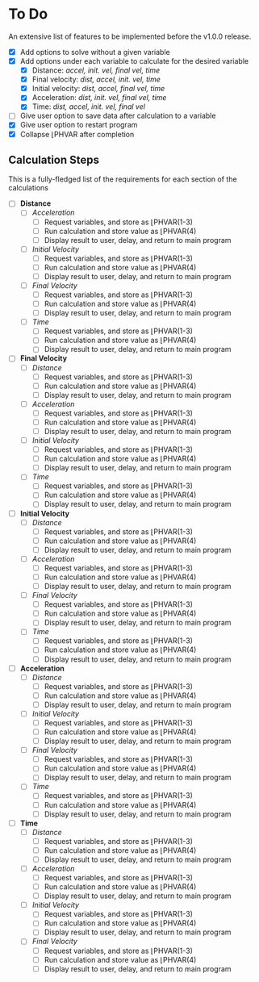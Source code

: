 # To Do

An extensive list of features to be implemented before the v1.0.0 release.

- [x] Add options to solve without a given variable
- [x] Add options under each variable to calculate for the desired variable
  - [x] Distance: *accel, init. vel, final vel, time*
  - [x] Final velocity: *dist, accel, init. vel, time*
  - [x] Initial velocity: *dist, accel, final vel, time*
  - [x] Acceleration: *dist, init. vel, final vel, time*
  - [x] Time: *dist, accel, init. vel, final vel*
- [ ] Give user option to save data after calculation to a variable
- [X] Give user option to restart program
- [x] Collapse ⌊PHVAR after completion

## Calculation Steps

This is a fully-fledged list of the requirements for each section of the calculations

- [ ] **Distance**
  - [ ] *Acceleration*
    - [ ] Request variables, and store as ⌊PHVAR(1-3)
    - [ ] Run calculation and store value as ⌊PHVAR(4)
    - [ ] Display result to user, delay, and return to main program
  - [ ] *Initial Velocity*
    - [ ] Request variables, and store as ⌊PHVAR(1-3)
    - [ ] Run calculation and store value as ⌊PHVAR(4)
    - [ ] Display result to user, delay, and return to main program
  - [ ] *Final Velocity*
    - [ ] Request variables, and store as ⌊PHVAR(1-3)
    - [ ] Run calculation and store value as ⌊PHVAR(4)
    - [ ] Display result to user, delay, and return to main program
  - [ ] *Time*
    - [ ] Request variables, and store as ⌊PHVAR(1-3)
    - [ ] Run calculation and store value as ⌊PHVAR(4)
    - [ ] Display result to user, delay, and return to main program
- [ ] **Final Velocity**
  - [ ] *Distance*
    - [ ] Request variables, and store as ⌊PHVAR(1-3)
    - [ ] Run calculation and store value as ⌊PHVAR(4)
    - [ ] Display result to user, delay, and return to main program
  - [ ] *Acceleration*
    - [ ] Request variables, and store as ⌊PHVAR(1-3)
    - [ ] Run calculation and store value as ⌊PHVAR(4)
    - [ ] Display result to user, delay, and return to main program
  - [ ] *Initial Velocity*
    - [ ] Request variables, and store as ⌊PHVAR(1-3)
    - [ ] Run calculation and store value as ⌊PHVAR(4)
    - [ ] Display result to user, delay, and return to main program
  - [ ] *Time*
    - [ ] Request variables, and store as ⌊PHVAR(1-3)
    - [ ] Run calculation and store value as ⌊PHVAR(4)
    - [ ] Display result to user, delay, and return to main program
- [ ] **Initial Velocity**
  - [ ] *Distance*
    - [ ] Request variables, and store as ⌊PHVAR(1-3)
    - [ ] Run calculation and store value as ⌊PHVAR(4)
    - [ ] Display result to user, delay, and return to main program
  - [ ] *Acceleration*
    - [ ] Request variables, and store as ⌊PHVAR(1-3)
    - [ ] Run calculation and store value as ⌊PHVAR(4)
    - [ ] Display result to user, delay, and return to main program
  - [ ] *Final Velocity*
    - [ ] Request variables, and store as ⌊PHVAR(1-3)
    - [ ] Run calculation and store value as ⌊PHVAR(4)
    - [ ] Display result to user, delay, and return to main program
  - [ ] *Time*
    - [ ] Request variables, and store as ⌊PHVAR(1-3)
    - [ ] Run calculation and store value as ⌊PHVAR(4)
    - [ ] Display result to user, delay, and return to main program
- [ ] **Acceleration**
  - [ ] *Distance*
    - [ ] Request variables, and store as ⌊PHVAR(1-3)
    - [ ] Run calculation and store value as ⌊PHVAR(4)
    - [ ] Display result to user, delay, and return to main program
  - [ ] *Initial Velocity*
    - [ ] Request variables, and store as ⌊PHVAR(1-3)
    - [ ] Run calculation and store value as ⌊PHVAR(4)
    - [ ] Display result to user, delay, and return to main program
  - [ ] *Final Velocity*
    - [ ] Request variables, and store as ⌊PHVAR(1-3)
    - [ ] Run calculation and store value as ⌊PHVAR(4)
    - [ ] Display result to user, delay, and return to main program
  - [ ] *Time*
    - [ ] Request variables, and store as ⌊PHVAR(1-3)
    - [ ] Run calculation and store value as ⌊PHVAR(4)
    - [ ] Display result to user, delay, and return to main program
- [ ] **Time**
  - [ ] *Distance*
    - [ ] Request variables, and store as ⌊PHVAR(1-3)
    - [ ] Run calculation and store value as ⌊PHVAR(4)
    - [ ] Display result to user, delay, and return to main program
  - [ ] *Acceleration*
    - [ ] Request variables, and store as ⌊PHVAR(1-3)
    - [ ] Run calculation and store value as ⌊PHVAR(4)
    - [ ] Display result to user, delay, and return to main program
  - [ ] *Initial Velocity*
    - [ ] Request variables, and store as ⌊PHVAR(1-3)
    - [ ] Run calculation and store value as ⌊PHVAR(4)
    - [ ] Display result to user, delay, and return to main program
  - [ ] *Final Velocity*
    - [ ] Request variables, and store as ⌊PHVAR(1-3)
    - [ ] Run calculation and store value as ⌊PHVAR(4)
    - [ ] Display result to user, delay, and return to main program